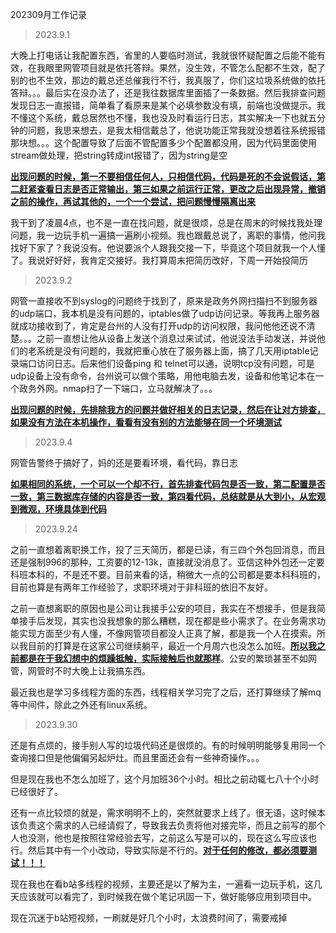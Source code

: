  202309月工作记录

>  2023.9.1

大晚上打电话让我配置东西，省里的人要临时测试，我就很怀疑配置之后能不能有效，在我眼里网管项目就是依托答辩。果然，没生效，不管怎么配都不生效，配了别的也不生效，那边的戴总还总催我行不行，我真服了，你们这垃圾系统做的依托答辩。。。最后实在没办法了，还是我往数据库里面插了一条数据。然后我排查问题发现日志一直报错，简单看了看原来是某个必填参数没有填，前端也没做提示。我不懂这个系统，戴总居然也不懂，我也没及时看运行日志，其实解决一下也就五分钟的问题，我思来想去，是我太相信戴总了，他说功能正常我就没想着往系统报错那块想。。。这个配置导致了后面不管配置多少个配置都没用，因为代码里面使用stream做处理，把string转成int报错了，因为string是空

**<u>出现问题的时候，第一不要相信任何人，只相信代码，代码是死的不会说假话，第二赶紧查看日志是否正常输出，第三如果之前运行正常，更改之后出现异常，撤销之前的操作，再试其他的，一个一个尝试，把问题慢慢隔离出来</u>**

我干到了凌晨4点，也不是一直在找问题，就是很烦，总是在周末的时候找我处理问题，我一边玩手机一遍搞一遍刷小视频。我也跟戴总说了，离职的事情，他问我找好下家了？我说没有。他说要派个人跟我交接一下，毕竟这个项目就我一个人懂了。我说好好好，我肯定交接好。我打算周末把简历改好，下周一开始投简历

> 2023.9.2

网管一直接收不到syslog的问题终于找到了，原来是政务外网扫描扫不到服务器的udp端口，我本机是没有问题的，iptables做了udp访问记录。等我再上服务器就成功接收到了，肯定是台州的人没有打开udp的访问权限，我问他他还说不清楚。。。之前一直想让他从设备上发送个消息过来试试，他说没法手动发送，并说他们的老系统是没有问题的，我就把重心放在了服务器上面，搞了几天用iptable记录端口访问日志。后来他们设备ping 和 telnet可以通，说明tcp没有问题，可是udp设备上没有命令，台州说可以做个策略，用他电脑去发，设备和他笔记本在一个政务外网。nmap扫了一下端口，立马就解决了。。。

**<u>出现问题的时候，先排除我方的问题并做好相关的日志记录，然后在让对方排查，如果没有方法在本机操作，看看有没有别的方法能够在同一个坏境测试</u>**

> 2023.9.4

网管告警终于搞好了，妈的还是要看环境，看代码，靠日志

**<u>如果相同的系统，一个可以一个却不行，首先排查代码包是否一致，第二配置是否一致，第三数据库存储的内容是否一致，第四看代码，总结就是从大到小，从宏观到微观，环境具体到代码</u>**

> 2023.9.24

之前一直想着离职换工作，投了三天简历，都是已读，有三四个外包回消息，而且还是强制996的那种，工资要的12-13k，直接就没消息了。亚信这种外包还一定要科班本科的，不是还不要。目前来看的话，稍微大一点的公司都是要本科科班的，目前也算是有两年工作经验了，求职环境对于非科班的依旧不友好。

之前一直想离职的原因也是公司让我接手公安的项目，我实在不想接手，但是我简单接手后发现，其实也没我想象的那么糟糕，现在都是些小需求了。在业务需求功能实现方面至少有人懂，不像网管项目都没人正真了解，都是我一个人在摸索。所以我目前的打算是在这家公司继续躺平，最近一个月周六也没怎么加班。<u>**所以我之前都是在于我幻想中的烦躁抵触，实际接触后也就那样**</u>。公安的繁琐甚至不如网管，网管时不时大晚上让我搞东西。

最近我也是学习多线程方面的东西，线程相关学习完了之后，还打算继续了解mq等中间件，除此之外还有linux系统。

> 2023.9.30

还是有点烦的，接手别人写的垃圾代码还是很烦的。有的时候明明能够复用同一个查询接口但是他偏偏另起炉灶。而且里面还会有一些神奇操作。。。

但是现在我也不怎么加班了，这个月加班36个小时。相比之前动辄七八十个小时已经很好了。

还有一点比较烦的就是，需求明明不上的，突然就要求上线了。很无语，这时候本该负责这个需求的人已经请假了，导致我去负责将他对接完毕，而且之前写的那个人也没测，他也是按照往常经验去写，之前这么写是可以的，现在这么写应该也行。然后其中有一个小改动，导致实际是不行的。**<u>对于任何的修改，都必须要测试！！！</u>**

现在我也在看b站多线程的视频，主要还是以了解为主，一遍看一边玩手机，这几天应该就可以看完了，到时候我在做个笔记巩固一下，做好能够应用到项目中。

现在沉迷于b站短视频，一刷就是好几个小时，太浪费时间了，需要戒掉

